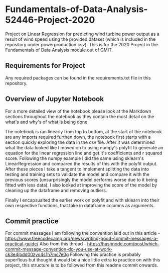 # Fundamentals-of-Data-Analysis-52446-Project-2020
Project on Linear Regression for predicting wind turbine power output as a result of wind speed using the provided dataset (which is included in the repository under powerproduction.csv). This is for the 2020 Project in the Fundamentals of Data Analysis module out of GMIT.

## Requirements for Project
Any required packages can be found in the requirements.txt file in this repository.

## Overview of Jupyter Notebook
For a more detailed view of the notebook please look at the Markdown sections throughout the notebook as they contain the most detail on the what's and why's of what is being done.

The notebook is ran linearly from top to bottom, at the start of the notebook are any imports required furthen down, the notebook first starts with a section quickly exploring the data in the csv file. After it was determined what the data looked like I moved on to using numpy's polyfit to generate an equation for the linear regression line and get it's coefficients and r squared score.
Following the numpy example I did the same using sklearn's LinearRegression and compared the results of this with the polyfit output.
After these pieces I take a tangent to implement splitting the data into testing and training sets to validate the model and compare it with the previous scores (unsurprisingly the model performs worse due to it being fitted with less data).
I also looked at improving the score of the model by cleaning up the dataframe and removing outliers.

Finally I encapsualted the earlier work on polyfit and with sklearn into their own respective functions, that take in dataframe columns as arguments.

## Commit practice
For commit messages I am following the convention laid out in this article - https://www.freecodecamp.org/news/writing-good-commit-messages-a-practical-guide/
Also from this thread - https://hashnode.com/post/which-commit-message-convention-do-you-use-at-work-ck3e4jbdd00zyo4s1h7mc7e0g
Following this practice is probably superflous but thought it would be a nice little extra to practice on with this project, this structure is to be followed from this readme commit onwards.
